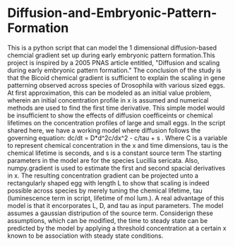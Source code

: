 # Diffusion-and-Embryonic-Pattern-Formation

This is a python script that can model the 1 dimensional diffusion-based chemcial gradient set up during early embryonic pattern formation.This project is inspired by a 2005 PNAS article entitled, "Diffusion and scaling during early embryonic pattern formation." 
The conclusion of the study is that the Bicoid chemical gradient is sufficient to explain the scaling in gene patterning observed across species of Drosophila with various sized eggs. 
At first approximation, this can be modeled as an initial value problem, wherein an initial concentration profile in x is assumed and numerical methods are used to find the first time derivative. 
This simple model would be insufficient to show the effects of diffusion coefficeints or chemical lifetimes on the concentration profiles of large and small eggs. 
In the script shared here, we have a working model where diffusion follows the governing equation: dc/dt = D*d^2c/dx^2 - c/tau + s . 
Where C is a variable to represent chemical concentration in the x and time dimensions, tau is the chemical lifetime is seconds, and s is a constant source term
The starting parameters in the model are for the species Lucillia sericata. 
Also, numpy.gradient is used to estimate the first and second spacial derivatives in x.
The resulting concentration gradient can be projected unto a rectangularly shaped egg with length L to show that scaling is indeed possible across species by merely tuning the chemical lifetime, tau (luminescence term in script, lifetime of mol lum.).
A real advantage of this model is that it encorporates L, D, and tau as input parameters.
The model assumes a gaussian distripution of the source term. Considerign these assumptions, which can be modified, the time to steady state can be predicted by the model by applying a threshold concentration at a certain x known to be association with steady state conditions.
